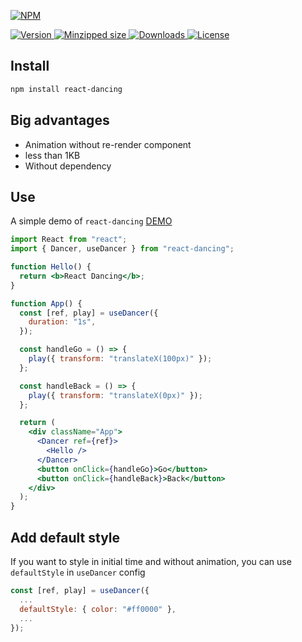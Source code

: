 [![NPM](https://nodei.co/npm/react-dancing.png)](https://nodei.co/npm/react-dancing/)

<a href="https://www.npmjs.com/package/react-dancing">
  <img src="https://img.shields.io/npm/v/react-dancing.svg" alt="Version">
</a>

<a href="https://bundlephobia.com/result?p=react-dancing">
<img src="https://badgen.net/bundlephobia/minzip/react-dancing" alt="Minzipped size">
</a>

<a href="https://www.npmjs.com/package/react-dancing">
  <img src="https://badgen.net/npm/dt/react-dancing" alt="Downloads">
</a>

<a href="https://www.npmjs.com/package/react-dancing">
  <img src="https://img.shields.io/npm/l/react-dancing.svg" alt="License">
</a>

## Install

```bash
npm install react-dancing
```

## Big advantages

- Animation without re-render component
- less than 1KB
- Without dependency

## Use

A simple demo of `react-dancing` [DEMO](https://codesandbox.io/s/react-dancing-first-sample-1rnky)

```jsx
import React from "react";
import { Dancer, useDancer } from "react-dancing";

function Hello() {
  return <b>React Dancing</b>;
}

function App() {
  const [ref, play] = useDancer({
    duration: "1s",
  });

  const handleGo = () => {
    play({ transform: "translateX(100px)" });
  };

  const handleBack = () => {
    play({ transform: "translateX(0px)" });
  };

  return (
    <div className="App">
      <Dancer ref={ref}>
        <Hello />
      </Dancer>
      <button onClick={handleGo}>Go</button>
      <button onClick={handleBack}>Back</button>
    </div>
  );
}
```

## Add default style
If you want to style in initial time and without
animation, you can use `defaultStyle` in `useDancer` config

```jsx
const [ref, play] = useDancer({
  ...
  defaultStyle: { color: "#ff0000" },
  ...
});
```
